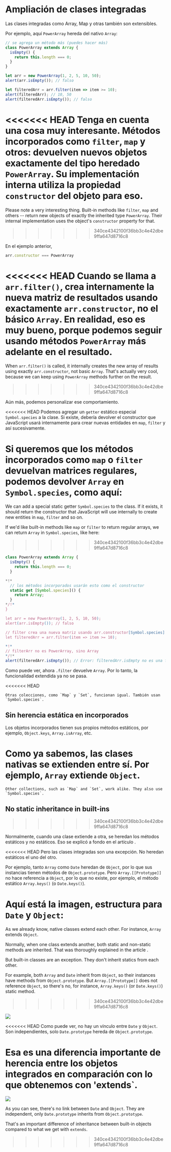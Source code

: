 
# Ampliación de clases integradas

Las clases integradas como Array, Map y otras también son extensibles.

Por ejemplo, aquí `PowerArray` hereda del nativo `Array`:

```js run
// se agrega un método más (puedes hacer más)
class PowerArray extends Array {
  isEmpty() {
    return this.length === 0;
  }
}

let arr = new PowerArray(1, 2, 5, 10, 50);
alert(arr.isEmpty()); // falso

let filteredArr = arr.filter(item => item >= 10);
alert(filteredArr); // 10, 50
alert(filteredArr.isEmpty()); // falso
```

<<<<<<< HEAD
Tenga en cuenta una cosa muy interesante. Métodos incorporados como `filter`, `map` y otros: devuelven nuevos objetos exactamente del tipo heredado `PowerArray`. Su implementación interna utiliza la propiedad `constructor` del objeto para eso.
=======
Please note a very interesting thing. Built-in methods like `filter`, `map` and others -- return new objects of exactly the inherited type `PowerArray`. Their internal implementation uses the object's `constructor` property for that.
>>>>>>> 340ce4342100f36bb3c4e42dbe9ffa647d8716c8

En el ejemplo anterior,
```js
arr.constructor === PowerArray
```

<<<<<<< HEAD
Cuando se llama a `arr.filter()`, crea internamente la nueva matriz de resultados usando exactamente `arr.constructor`, no el básico `Array`. En realidad, eso es muy bueno, porque podemos seguir usando métodos `PowerArray` más adelante en el resultado.
=======
When `arr.filter()` is called, it internally creates the new array of results using exactly `arr.constructor`, not basic `Array`. That's actually very cool, because we can keep using `PowerArray` methods further on the result.
>>>>>>> 340ce4342100f36bb3c4e42dbe9ffa647d8716c8

Aún más, podemos personalizar ese comportamiento.

<<<<<<< HEAD
Podemos agregar un `getter` estático especial `Symbol.species` a la clase. Si existe, debería devolver el constructor que JavaScript usará internamente para crear nuevas entidades en `map`, `filter` y así sucesivamente.

Si queremos que los métodos incorporados como `map` o `filter` devuelvan matrices regulares, podemos devolver `Array` en `Symbol.species`, como aquí:
=======
We can add a special static getter `Symbol.species` to the class. If it exists, it should return the constructor that JavaScript will use internally to create new entities in `map`, `filter` and so on.

If we'd like built-in methods like `map` or `filter` to return regular arrays, we can return `Array` in `Symbol.species`, like here:
>>>>>>> 340ce4342100f36bb3c4e42dbe9ffa647d8716c8

```js run
class PowerArray extends Array {
  isEmpty() {
    return this.length === 0;
  }

*!*
  // los métodos incorporados usarán esto como el constructor
  static get [Symbol.species]() {
    return Array;
  }
*/!*
}

let arr = new PowerArray(1, 2, 5, 10, 50);
alert(arr.isEmpty()); // falso

// filter crea una nueva matriz usando arr.constructor[Symbol.species] como constructor
let filteredArr = arr.filter(item => item >= 10);

*!*
// filterArr no es PowerArray, sino Array
*/!*
alert(filteredArr.isEmpty()); // Error: filteredArr.isEmpty no es una función
```

Como puede ver, ahora `.filter` devuelve `Array`. Por lo tanto, la funcionalidad extendida ya no se pasa.

<<<<<<< HEAD
```smart header="Other collections trabaja similarmente"
Otras colecciones, como `Map` y `Set`, funcionan igual. También usan `Symbol.species`.
```

## Sin herencia estática en incorporados

Los objetos incorporados tienen sus propios métodos estáticos, por ejemplo, `Object.keys`, `Array.isArray`, etc.

Como ya sabemos, las clases nativas se extienden entre sí. Por ejemplo, `Array` extiende `Object`.
=======
```smart header="Other collections work similarly"
Other collections, such as `Map` and `Set`, work alike. They also use `Symbol.species`.
```

## No static inheritance in built-ins
>>>>>>> 340ce4342100f36bb3c4e42dbe9ffa647d8716c8

Normalmente, cuando una clase extiende a otra, se heredan los métodos estáticos y no estáticos. Eso se explicó a fondo en el artículo [](info:static-properties-methods#statics-and-inheritance).

<<<<<<< HEAD
Pero las clases integradas son una excepción. No heredan estáticos el uno del otro.

Por ejemplo, tanto `Array` como `Date` heredan de `Object`, por lo que sus instancias tienen métodos de `Object.prototype`. Pero `Array.[[Prototype]]` no hace referencia a `Object`, por lo que no existe, por ejemplo, el método estático `Array.keys()` (o `Date.keys()`).

Aquí está la imagen, estructura para `Date` y `Object`:
=======
As we already know, native classes extend each other. For instance, `Array` extends `Object`.

Normally, when one class extends another, both static and non-static methods are inherited. That was thoroughly explained in the article [](info:static-properties-methods#statics-and-inheritance).

But built-in classes are an exception. They don't inherit statics from each other.

For example, both `Array` and `Date` inherit from `Object`, so their instances have methods from `Object.prototype`. But `Array.[[Prototype]]` does not reference `Object`, so there's no, for instance, `Array.keys()` (or `Date.keys()`) static method.
>>>>>>> 340ce4342100f36bb3c4e42dbe9ffa647d8716c8

![](object-date-inheritance.svg)

<<<<<<< HEAD
Como puede ver, no hay un vínculo entre `Date` y `Object`. Son independientes, solo `Date.prototype` hereda de `Object.prototype`.

Esa es una diferencia importante de herencia entre los objetos integrados en comparación con lo que obtenemos con 'extends`.
=======
![](object-date-inheritance.svg)

As you can see, there's no link between `Date` and `Object`. They are independent, only `Date.prototype` inherits from `Object.prototype`.

That's an important difference of inheritance between built-in objects compared to what we get with `extends`.
>>>>>>> 340ce4342100f36bb3c4e42dbe9ffa647d8716c8
